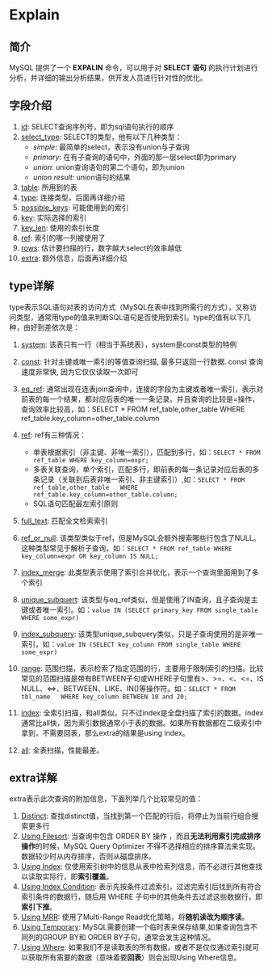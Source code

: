 # Explain

## 简介

MySQL 提供了一个 **EXPALIN** 命令，可以用于对 **SELECT 语句** 的执行计划进行分析，并详细的输出分析结果，供开发人员进行针对性的优化。

## 字段介绍

1. <u>id</u>: SELECT查询序列号，即为sql语句执行的顺序
2. <u>select_type</u>:  SELECT的类型，他有以下几种类型：
   - *simple*: 最简单的select，表示没有union与子查询
   - *primary*: 在有子查询的语句中，外面的那一层select即为primary
   - *union*: union查询语句的第二个语句，即为union
   - *union result*: union语句的结果
3. <u>table</u>: 所用到的表
4. <u>type</u>: 连接类型，后面再详细介绍
5. <u>possible_keys</u>: 可能使用到的索引
6. <u>key</u>: 实际选择的索引
7. <u>key_len</u>: 使用的索引长度
8. <u>ref</u>: 索引的哪一列被使用了
9. <u>rows</u>: 估计要扫描的行，数字越大select的效率越低
10. <u>extra</u>: 额外信息，后面再详细介绍

## type详解

type表示SQL语句对表的访问方式（MySQL在表中找到所需行的方式），又称访问类型，通常用type的值来判断SQL语句是否使用到索引。type的值有以下几种，由好到差依次是：

1. <u>system</u>: 该表只有一行（相当于系统表），system是const类型的特例

2. <u>const</u>: 针对主键或唯一索引的等值查询扫描, 最多只返回一行数据. const 查询速度非常快, 因为它仅仅读取一次即可

3. <u>eq_ref</u>: 通常出现在连表join查询中，连接的字段为主键或者唯一索引，表示对前表的每一个结果，都对应后表的唯一一条记录。并且查询的比较是=操作，查询效率比较高，如：SELECT * FROM ref_table,other_table WHERE ref_table.key_column=other_table.column

4. <u>ref</u>: ref有三种情况：
   - 单表根据索引（非主键、非唯一索引），匹配到多行，如：`SELECT * FROM ref_table WHERE key_column=expr;`
   - 多表关联查询，单个索引，匹配多行，即前表的每一条记录对应后表的多条记录（关联到后表非唯一索引、非主键索引）,如：`SELECT * FROM ref_table,other_table   WHERE ref_table.key_column=other_table.column;`
   - SQL语句匹配最左索引原则

5. <u>full_text</u>: 匹配全文检索索引

6. <u>ref_or_null</u>: 该类型类似于ref，但是MySQL会额外搜索哪些行包含了NULL。这种类型常见于解析子查询，如：`SELECT * FROM ref_table WHERE key_column=expr OR key_column IS NULL;`

7. <u>index_merge</u>: 此类型表示使用了索引合并优化，表示一个查询里面用到了多个索引

8. <u>unique_subquert</u>: 该类型与eq_ref类似，但是使用了IN查询，且子查询是主键或者唯一索引。如：`value IN (SELECT primary_key FROM single_table WHERE some_expr)`

9. <u>index_subquery</u>: 该类型unique_subquery类似，只是子查询使用的是非唯一索引，如：`value IN (SELECT key_column FROM single_table WHERE some_expr)`

10. <u>range</u>: 范围扫描，表示检索了指定范围的行，主要用于限制索引的扫描。比较常见的范围扫描是带有BETWEEN子句或WHERE子句里有>、>=、<、<=、IS NULL、<=>、BETWEEN、LIKE、IN()等操作符。如：`SELECT * FROM tbl_name   WHERE key_column BETWEEN 10 and 20;`

11. <u>index</u>: 全索引扫描，和all类似，只不过index是全盘扫描了索引的数据。index通常比all快，因为索引数据通常小于表的数据。如果所有数据都在二级索引中拿到，不需要回表，那么extra的结果是using index。

12. <u>all</u>: 全表扫描，性能最差。

## extra详解

extra表示此次查询的附加信息，下面列举几个比较常见的值：

1. <u>Distinct</u>: 查找distinct值，当找到第一个匹配的行后，将停止为当前行组合搜索更多行
2. <u>Using Filesort</u>: 当查询中包含 ORDER BY 操作 ，而且**无法利用索引完成排序操作**的时候，MySQL Query Optimizer 不得不选择相应的排序算法来实现。数据较少时从内存排序，否则从磁盘排序。
3. <u>Using Index</u>: 仅使用索引树中的信息从表中检索列信息，而不必进行其他查找以读取实际行，即**索引覆盖**。
4. <u>Using Index Condition</u>: 表示先按条件过滤索引，过滤完索引后找到所有符合索引条件的数据行，随后用 WHERE 子句中的其他条件去过滤这些数据行，即**索引下推**。
5. <u>Using MRR</u>: 使用了Multi-Range Read优化策略，将**随机读改为顺序读**。
6. <u>Using Temporary</u>: MySQL需要创建一个临时表来保存结果,如果查询包含不同列的GROUP BY和 ORDER BY子句，通常会发生这种情况。
7. <u>Using Where</u>: 如果我们不是读取表的所有数据，或者不是仅仅通过索引就可以获取所有需要的数据（意味着要**回表**）则会出现Using Where信息。
